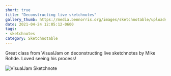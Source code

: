 ```yaml
---
short: true
title: "Deconstructing live sketchnotes"
gallery_thumb: https://media.bennorris.org/images/sketchnotable/uploads/2021/4e4cc2aac7.jpg
date: 2021-04-24 12:05:12-0600
tags:
- sketchnotes
category: Sketchnotable
---
```


Great class from VisualJam on deconstructing live sketchnotes by Mike Rohde. Loved seeing his process!

![VisualJam Sketchnote](https://media.bennorris.org/images/sketchnotable/uploads/2021/4e4cc2aac7.jpg)

